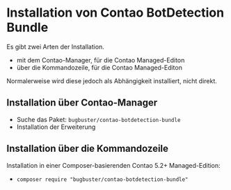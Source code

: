 # Installation von Contao BotDetection Bundle

Es gibt zwei Arten der Installation.

* mit dem Contao-Manager, für die Contao Managed-Editon
* über die Kommandozeile, für die Contao Managed-Editon

Normalerweise wird diese jedoch als Abhängigkeit installiert, nicht direkt.


## Installation über Contao-Manager

* Suche das Paket: `bugbuster/contao-botdetection-bundle`
* Installation der Erweiterung


## Installation über die Kommandozeile

Installation in einer Composer-basierenden Contao 5.2+ Managed-Edition:

* `composer require "bugbuster/contao-botdetection-bundle"`
